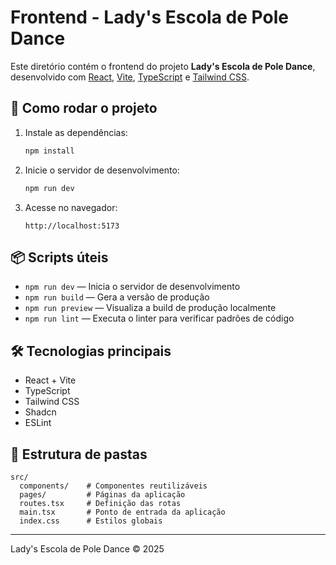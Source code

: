 # Frontend - Lady's Escola de Pole Dance

Este diretório contém o frontend do projeto **Lady's Escola de Pole Dance**, desenvolvido com [React](https://react.dev/), [Vite](https://vitejs.dev/), [TypeScript](https://www.typescriptlang.org/) e [Tailwind CSS](https://tailwindcss.com/).

## 🚀 Como rodar o projeto

1. Instale as dependências:
   ```sh
   npm install
   ```

2. Inicie o servidor de desenvolvimento:
   ```sh
   npm run dev
   ```

3. Acesse no navegador:
   ```
   http://localhost:5173
   ```

## 📦 Scripts úteis

- `npm run dev` — Inicia o servidor de desenvolvimento
- `npm run build` — Gera a versão de produção
- `npm run preview` — Visualiza a build de produção localmente
- `npm run lint` — Executa o linter para verificar padrões de código

## 🛠️ Tecnologias principais

- React + Vite
- TypeScript
- Tailwind CSS
- Shadcn
- ESLint

## 📁 Estrutura de pastas

```
src/
  components/    # Componentes reutilizáveis
  pages/         # Páginas da aplicação
  routes.tsx     # Definição das rotas
  main.tsx       # Ponto de entrada da aplicação
  index.css      # Estilos globais
```

---
Lady's Escola de Pole Dance © 2025